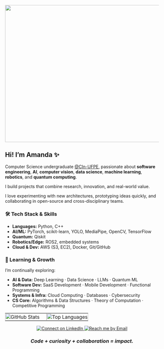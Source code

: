 <img width="1920" height="450" src="https://github.com/user-attachments/assets/4c68e3a3-68d7-4120-88a0-0cb0125d1cb3" />

## **Hi! I’m Amanda ✨**
Computer Science undergraduate [@CIn-UFPE](https://portal.cin.ufpe.br/), passionate about **software engineering**, **AI**, **computer vision**, **data science**, **machine learning**, **robotics**, and **quantum computing**.

I build projects that combine research, innovation, and real-world value.

I love experimenting with new architectures, prototyping ideas quickly, and collaborating in open-source and cross-disciplinary teams.

### 🛠️ Tech Stack & Skills
- **Languages:** Python, C++
- **AI/ML:** PyTorch, scikit-learn, YOLO, MediaPipe, OpenCV, TensorFlow
- **Quantum:** Qiskit
- **Robotics/Edge:** ROS2, embedded systems
- **Cloud & Dev:** AWS (S3, EC2), Docker, Git/GitHub

### 🌱 Learning & Growth

I’m continually exploring:

- **AI & Data:** Deep Learning · Data Science · LLMs · Quantum ML  
- **Software Dev:** SaaS Development · Mobile Development · Functional Programming  
- **Systems & Infra:** Cloud Computing · Databases · Cybersecurity  
- **CS Core:** Algorithms & Data Structures · Theory of Computation · Competitive Programming


<div align="center" style="width:100%">

  <table style="width:100%">
    <tr>
      <td style="width:50%; vertical-align:top; padding:0;">
        <img
          alt="GitHub Stats"
          width="100%"
          src="https://github-readme-stats.vercel.app/api?username=amandaarruda&show_icons=true&hide_title=false&rank_icon=github&include_all_commits=true&hide_border=true&bg_color=fff8e1&title_color=7B3F00&text_color=5D3A00&icon_color=FF8F00"
        />
      </td>
      <td style="width:50%; vertical-align:top; padding:0;">
        <img alt="Top Languages"
          width="100%"
          src="https://github-readme-stats.vercel.app/api/top-langs/?username=amandaarruda&layout=compact&hide_border=true&bg_color=FFF3E0&title_color=7B3F00&text_color=5D3A00&hide=Jupyter%20Notebook,TeX,PowerShell"
        />
      </td>
    </tr>
  </table>
</div>

<div align="center">
  <a href="https://www.linkedin.com/in/amandaarrudamelo/" target="_blank" rel="noopener">
    <img alt="Connect on LinkedIn"
      src="https://img.shields.io/badge/Let's%20Connect-LinkedIn-E0A96D?style=for-the-badge&logo=linkedin&logoColor=3E2723&labelColor=F5E6CC"/>
  </a>
  <a href="mailto:amandaarrudamelo@gmail.com" target="_blank" rel="noopener">
    <img alt="Reach me by Email"
      src="https://img.shields.io/badge/Reach%20Me%20Out-Email-E0A96D?style=for-the-badge&logo=gmail&logoColor=3E2723&labelColor=F5E6CC"/>
  </a>
</div>

<div align="center">
 
### _**Code + curiosity + collaboration = impact.**_

</div>
